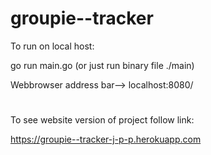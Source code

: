 # groupie--tracker
To run on local host:

go run main.go (or just run binary file ./main)


Webbrowser address bar--> localhost:8080/


#
To see website version of project follow link:



https://groupie--tracker-j-p-p.herokuapp.com
